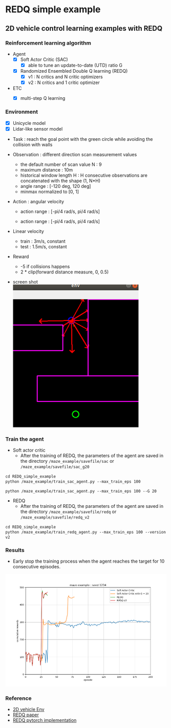 # REDQ simple example

## 2D vehicle control learning examples with REDQ


### Reinforcement learning algorithm

- Agent
    - [x] Soft Actor Critic (SAC)
        - [x] able to tune an update-to-date (UTD) ratio G
    - [x] Randomized Ensembled Double Q learning (REDQ)
        - [x] v1 : N critics and N critic optimizers
        - [x] v2 : N critics and 1 critic optimizer
- ETC
    - [x] multi-step Q learning


### Environment
- [x] Unicycle model
- [x] Lidar-like sensor model

- Task : reach the goal point with the green circle while avoiding the collision with walls

- Observation : different direction scan measurement values
    - the default number of scan value N : 9
    - maximum distance : 10m
    - historical window length H : H consecutive observations are concatenated with the shape (1, N*H)
    - angle range : [-120 deg, 120 deg]
    - minmax normalized to [0, 1]

- Action : angular velocity
    - action range : [-pi/4 rad/s, pi/4 rad/s]

    - action range : [-pi/4 rad/s, pi/4 rad/s]

- Linear velocity
    - train : 3m/s, constant
    - test : 1.5m/s, constant

- Reward
    - -5 if collisions happens
    - 2 * clip(forward distance measure, 0, 0.5) 

- screen shot  
![screenshot](./img/screenshot.png)


### Train the agent

- Soft actor critic
    - After the training of REDQ, the parameters of the agent are saved in the directory `/maze_example/savefile/sac` 
    or `/maze_example/savefile/sac_g20`
~~~
cd REDQ_simple_example
python /maze_example/train_sac_agent.py --max_train_eps 100
~~~
~~~
python /maze_example/train_sac_agent.py --max_train_eps 100 --G 20
~~~

- REDQ
    - After the training of REDQ, the parameters of the agent are saved in the directory `/maze_example/savefile/redq` 
    or `/maze_example/savefile/redq_v2`
~~~
cd REDQ_simple_example
python /maze_example/train_redq_agent.py --max_train_eps 100 --version v2
~~~


### Results

- Early stop the training process when the agent reaches the target for 10 consecutive episodes.

![comparison](./img/comparison_maze.png)


### Reference
- [2D vehicle Env](https://github.com/MorvanZhou/Reinforcement-learning-with-tensorflow)
- [REDQ paper](https://arxiv.org/abs/2101.05982)
- [REDQ pytorch implementation](https://github.com/BY571/Randomized-Ensembled-Double-Q-learning-REDQ-)